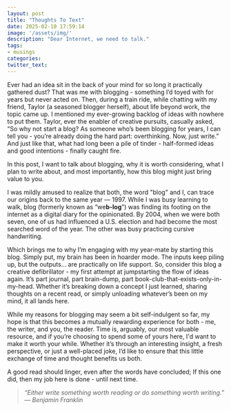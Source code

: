 ```yaml
---
layout: post
title: "Thoughts To Text"
date: 2025-02-10 17:59:14
image: '/assets/img/'
description: "Dear Internet, we need to talk."
tags:
- musings
categories:
twitter_text:
---
```


[//]: # (hook/story)
Ever had an idea sit in the back of your mind for so long it practically gathered dust? That was me with blogging - something I’d toyed with for years but never acted on. Then, during a train ride, while chatting with my friend, Taylor (a seasoned blogger herself), about life beyond work, the topic came up. I mentioned my ever-growing backlog of ideas with nowhere to put them. Taylor, ever the enabler of creative pursuits, casually asked, “So why not start a blog? As someone who’s been blogging for years, I can tell you - you’re already doing the hard part: overthinking. Now, just write.” And just like that, what had long been a pile of tinder - half-formed ideas and good intentions - finally caught fire.

In this post, I want to talk about blogging, why it is worth considering, what I plan to write about, and most importantly, how this blog might just bring value to you.

[//]: # (what is blogging)
I was mildly amused to realize that both, the word "blog" and I, can trace our origins back to the same year — 1997. While I was busy learning to walk, blog (formerly known as “we**b-log**”) was finding its footing on the internet as a digital diary for the opinionated. By 2004, when we were both seven, one of us had influenced a U.S. election and had become the most searched word of the year. The other was busy practicing cursive handwriting.

[//]: # (why am I blogging / what will I blog about)
Which brings me to why I’m engaging with my year-mate by starting this blog. Simply put, my brain has been in hoarder mode. The inputs keep piling up, but the outputs... are practically on life support. So, consider this blog a creative defibrillator - my first attempt at jumpstarting the flow of ideas again. It’s part journal, part brain-dump, part book-club-that-exists-only-in-my-head. Whether it’s breaking down a concept I just learned, sharing thoughts on a recent read, or simply unloading whatever’s been on my mind, it all lands here.

[//]: # (how will my blogs bring value to you)
While my reasons for blogging may seem a bit self-indulgent so far, my hope is that this becomes a mutually rewarding experience for both - me, the writer, and you, the reader. Time is, arguably, our most valuable resource, and if you’re choosing to spend some of yours here, I'd want to make it worth your while. Whether it’s through an interesting insight, a fresh perspective, or just a well-placed joke, I’d like to ensure that this little exchange of time and thought benefits us both.

A good read should linger, even after the words have concluded; If this one did, then my job here is done - until next time.

[//]: # (End with a quote)
> *“Either write something worth reading or do something worth writing.”*
> — *Benjamin Franklin*
